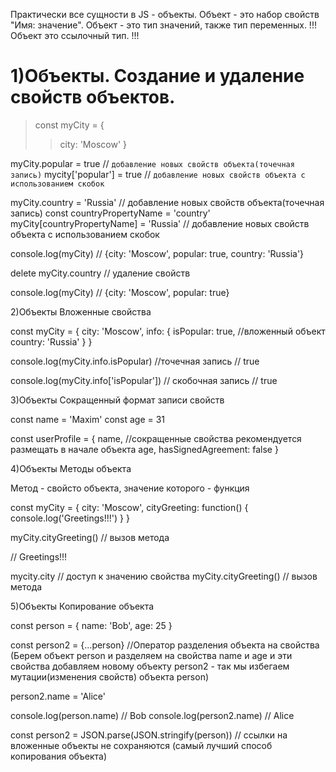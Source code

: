 Практически все сущности в JS - объекты.
Объект - это набор свойств "Имя: значение".
Объект - это тип значений, также тип переменных.
!!! Объект это ссылочный тип. !!!

# 1)Объекты. Создание и удаление свойств объектов.

> const myCity = {
> > city: 'Moscow'
> } 

myCity.popular = true // `добавление новых свойств объекта(точечная запись)`
mycity['popular'] = true // `добавление новых свойств объекта с использованием скобок`

myCity.country = 'Russia' // добавление новых свойств объекта(точечная запись)
const countryPropertyName = 'country'
myCity[countryPropertyName] = 'Russia' // добавление новых свойств объекта с использованием скобок

console.log(myCity)
// {city: 'Moscow', popular: true, country: 'Russia'}

delete myCity.country // удаление свойств

console.log(myCity)
// {city: 'Moscow', popular: true}

2)Объекты
Вложенные свойства

const myCity = {
	city: 'Moscow',
	info: {
		isPopular: true, //вложенный объект
		country: 'Russia'
	}
}

console.log(myCity.info.isPopular) //точечная запись
// true

console.log(myCity.info['isPopular']) // скобочная запись
// true

3)Объекты
Сокращенный формат записи свойств

const name = 'Maxim'
const age = 31

const userProfile = {
	name, //сокращенные свойства рекомендуется размещать в начале объекта
	age,
	hasSignedAgreement: false
}

4)Объекты
Методы объекта

Метод - свойсто объекта, значение которого - функция

const myCity = {
	city: 'Moscow',
	cityGreeting: function() {
		console.log('Greetings!!!')
	}
}

myCity.cityGreeting() // вызов метода

// Greetings!!!

mycity.city // доступ к значению свойства
myCity.cityGreeting() // вызов метода

5)Объекты
Копирование объекта

const person = {
	name: 'Bob',
	age: 25
}

const person2 = {...person} //Оператор разделения объекта на свойства (Берем объект person и разделяем на свойства name и age и эти свойства добавляем новому объекту person2 - так мы избегаем мутации(изменения свойств) объекта person)

person2.name = 'Alice'

console.log(person.name) // Bob
console.log(person2.name) // Alice

const person2 = JSON.parse(JSON.stringify(person)) // ссылки на вложенные объекты не сохраняются (самый лучший способ копирования объекта)
